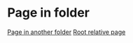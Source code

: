 Page in folder
===

[Page in another folder](../another-folder/page-in-another-folder.md)
[Root relative page](/yet-another-folder/root-relative.md)

